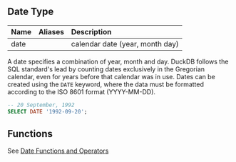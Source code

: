 
## Date Type

| Name | Aliases | Description |
|:---|:---|:---|
| date |   | calendar date (year, month day) |

A date specifies a combination of year, month and day. DuckDB follows the SQL standard's lead by counting dates exclusively in the Gregorian calendar, even for years before that calendar was in use. Dates can be created using the `DATE` keyword, where the data must be formatted according to the ISO 8601 format (YYYY-MM-DD).

```sql
-- 20 September, 1992
SELECT DATE '1992-09-20';
```

## Functions
See [Date Functions and Operators](../functions/date_functions)